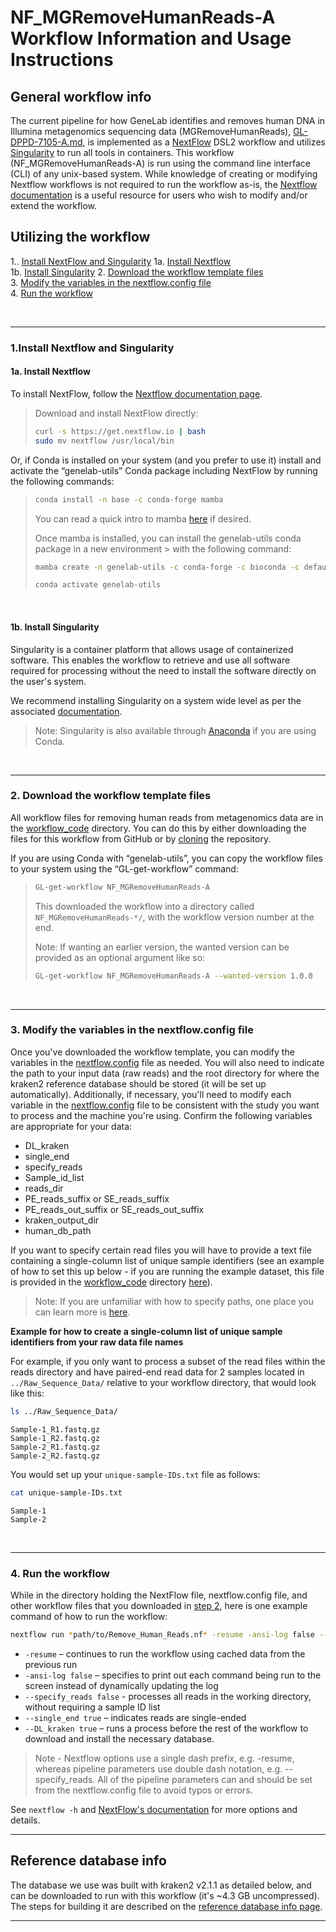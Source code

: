# NF_MGRemoveHumanReads-A Workflow Information and Usage Instructions


## General workflow info
The current pipeline for how GeneLab identifies and removes human DNA in Illumina metagenomics sequencing data (MGRemoveHumanReads), [GL-DPPD-7105-A.md](../../Pipeline_GL-DPPD-7105_Versions/GL-DPPD-7105-A.md), is implemented as a [NextFlow](https://www.nextflow.io/docs/stable/index.html) DSL2 workflow and utilizes [Singularity](https://docs.sylabs.io/guides/3.10/user-guide/introduction.html) to run all tools in containers. This workflow (NF_MGRemoveHumanReads-A) is run using the command line interface (CLI) of any unix-based system.  While knowledge of creating or modifying Nextflow workflows is not required to run the workflow as-is, the [Nextflow documentation](https://www.nextflow.io/docs/stable/index.html) is a useful resource for users who wish to modify and/or extend the workflow.

## Utilizing the workflow

1.. [Install NextFlow and Singularity](#1-install-NextFlow-Singularity)
   1a. [Install Nextflow](#1a-install-nextflow)  
   1b. [Install Singularity](#1b-install-singularity)
2. [Download the workflow template files](#2-download-the-workflow-template-files)  
3. [Modify the variables in the nextflow.config file](#3-modify-the-variables-in-the-config-file)  
4. [Run the workflow](#4-run-the-workflow)  


<br>

---

### 1.Install Nextflow and Singularity 

#### 1a. Install Nextflow

To install NextFlow, follow the [Nextflow documentation page](https://www.nextflow.io/docs/latest/getstarted.html).
> 
> Download and install NextFlow directly:
>
> ```bash
> curl -s https://get.nextflow.io | bash
> sudo mv nextflow /usr/local/bin
> ```

Or, if Conda is installed on your system (and you prefer to use it) install and activate the “genelab-utils” Conda package including NextFlow by running the following commands:
> 
> ```bash
> conda install -n base -c conda-forge mamba
> ```
> 
> You can read a quick intro to mamba [here](https://astrobiomike.github.io/unix/conda-intro#bonus-mamba-no-5) if desired.
> 
> Once mamba is installed, you can install the genelab-utils conda package in a new environment > with the following command:
> 
> ```bash
> mamba create -n genelab-utils -c conda-forge -c bioconda -c defaults -c astrobiomike 'genelab-utils>=1.1.02'
> 
> conda activate genelab-utils
> ```
>






<br>

#### 1b. Install Singularity

Singularity is a container platform that allows usage of containerized software. This enables the workflow to retrieve and use all software required for processing without the need to install the software directly on the user's system.

We recommend installing Singularity on a system wide level as per the associated [documentation](https://docs.sylabs.io/guides/3.10/admin-guide/admin_quickstart.html).

> Note: Singularity is also available through [Anaconda](https://anaconda.org/conda-forge/singularity) if you are using Conda.

<br>

---


### 2. Download the workflow template files
All workflow files for removing human reads from metagenomics data are in the [workflow_code](workflow_code) directory. You can do this by either downloading the files for this workflow from GitHub or by [cloning](https://docs.github.com/en/repositories/creating-and-managing-repositories/cloning-a-repository) the repository.


If you are using Conda with “genelab-utils”, you can copy the workflow files to your system using the “GL-get-workflow” command:
> ```bash
> GL-get-workflow NF_MGRemoveHumanReads-A
> ```
> 
> This downloaded the workflow into a directory called `NF_MGRemoveHumanReads-*/`, with the workflow version number at the end.
> 
> Note: If wanting an earlier version, the wanted version can be provided as an optional argument like so:
> ```bash
> GL-get-workflow NF_MGRemoveHumanReads-A --wanted-version 1.0.0
> ```

<br>

---

### 3. Modify the variables in the nextflow.config file
Once you've downloaded the workflow template, you can modify the variables in the [nextflow.config](workflow_code/nextflow.config) file as needed. You will also need to indicate the path to your input data (raw reads) and the root directory for where the kraken2 reference database should be stored (it will be set up automatically). Additionally, if necessary, you'll need to modify each variable in the [nextflow.config](workflow_code/nextflow.config) file to be consistent with the study you want to process and the machine you're using. 
Confirm the following variables are appropriate for your data:
- DL_kraken
- single_end
- specify_reads
- Sample_id_list
- reads_dir
- PE_reads_suffix or SE_reads_suffix
- PE_reads_out_suffix or SE_reads_out_suffix
- kraken_output_dir
- human_db_path


If you want to specify certain read files you will have to provide a text file containing a single-column list of unique sample identifiers (see an example of how to set this up below - if you are running the example dataset, this file is provided in the [workflow_code](workflow_code) directory [here](workflow_code/unique-sample-IDs.txt)).
> Note: If you are unfamiliar with how to specify paths, one place you can learn more is [here](https://astrobiomike.github.io/unix/getting-started#the-unix-file-system-structure).  

**Example for how to create a single-column list of unique sample identifiers from your raw data file names**

For example, if you only want to process a subset of the read files within the reads directory and have paired-end read data for 2 samples located in `../Raw_Sequence_Data/` relative to your workflow directory, that would look like this:

```bash
ls ../Raw_Sequence_Data/
```

```
Sample-1_R1.fastq.gz
Sample-1_R2.fastq.gz
Sample-2_R1.fastq.gz
Sample-2_R2.fastq.gz
```

You would set up your `unique-sample-IDs.txt` file as follows:

```bash
cat unique-sample-IDs.txt
```

```
Sample-1
Sample-2
```

<br>

---

### 4. Run the workflow

While in the directory holding the NextFlow file, nextflow.config file, and other workflow files that you downloaded in [step 2](#2-download-the-workflow-template-files), here is one example command of how to run the workflow:

```bash
nextflow run *path/to/Remove_Human_Reads.nf* -resume -ansi-log false --DL_kraken false
```


* `-resume` – continues to run the workflow using cached data from the previous run
* `-ansi-log false` – specifies to print out each command being run to the screen instead of dynamically updating the log
* `--specify_reads false` - processes all reads in the working directory, without requiring a sample ID list
* `--single_end true` – indicates reads are single-ended
* `--DL_kraken true` – runs a process before the rest of the workflow to download and install the necessary database.
>
> Note - Nextflow options use a single dash prefix, e.g. -resume, whereas pipeline parameters use double dash notation, e.g. --specify_reads. All of the pipeline parameters can and should be set from the nextflow.config file to avoid typos or errors.
>

See `nextflow -h` and [NextFlow's documentation](https://www.nextflow.io/docs/master/index.html) for more options and details.


---

## Reference database info
The database we use was built with kraken2 v2.1.1 as detailed below, and can be downloaded to run with this workflow (it's ~4.3 GB uncompressed). The steps for building it are described on the [reference database info page](https://github.com/nasa/GeneLab_Data_Processing/blob/master/Metagenomics/Remove_human_reads_from_raw_data/Workflow_Documentation/SW_MGRemoveHumanReads-A/reference-database-info.md).

---

